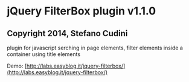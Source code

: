 # jQuery FilterBox plugin v1.1.0

Copyright 2014, Stefano Cudini
----


plugin for javascript serching in page elements, filter elements inside a container using title elements

Demo:
[http://labs.easyblog.it/jquery-filterbox/](http://labs.easyblog.it/jquery-filterbox/)

